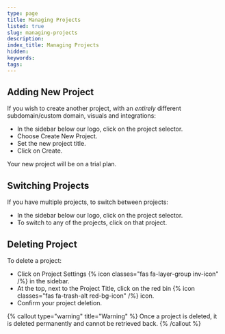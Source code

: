 ```yaml
---
type: page
title: Managing Projects
listed: true
slug: managing-projects
description: 
index_title: Managing Projects
hidden: 
keywords: 
tags: 
---
```


## Adding New Project

If you wish to create another project, with an _entirely_ different subdomain/custom domain, visuals and integrations:

- In the sidebar below our logo, click on the project selector.
- Choose Create New Project.
- Set the new project title.
- Click on Create.

Your new project will be on a trial plan.

## Switching Projects

If you have multiple projects, to switch between projects:

- In the sidebar below our logo, click on the project selector.
- To switch to any of the projects, click on that project.

## Deleting Project

To delete a project:

- Click on Project Settings {% icon classes="fas fa-layer-group inv-icon" /%} in the sidebar.
- At the top, next to the Project Title, click on the red bin {% icon classes="fas fa-trash-alt red-bg-icon" /%} icon.
- Confirm your project deletion.

{% callout type="warning" title="Warning" %}
Once a project is deleted, it is deleted permanently and cannot be retrieved back.
{% /callout %}